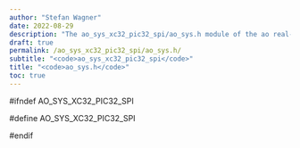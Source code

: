 ```yaml
---
author: "Stefan Wagner"
date: 2022-08-29
description: "The ao_sys_xc32_pic32_spi/ao_sys.h module of the ao real-time operating system."
draft: true
permalink: /ao_sys_xc32_pic32_spi/ao_sys.h/ 
subtitle: "<code>ao_sys_xc32_pic32_spi</code>"
title: "<code>ao_sys.h</code>"
toc: true
---
```


#ifndef AO_SYS_XC32_PIC32_SPI

#define AO_SYS_XC32_PIC32_SPI

#endif

